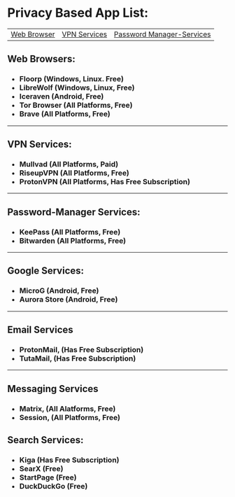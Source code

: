 # Privacy Based App List:

<table>
  <tbody>
    <tr>
      <td><a href="#web-browsers">Web Browser</a></td>
      <td><a href="#vpn-services">VPN Services</a></td>
      <td><a href="#passmanager-services">Password Manager-Services</a></td>
    </tr>
  </tbody>
</table>

<h2 class="#web-browser">Web Browsers:</h2>
<h3><ul>
  <li>Floorp (Windows, Linux. Free)</li>
  <li>LibreWolf (Windows, Linux, Free)</li>
  <li>Iceraven (Android, Free)</li>
  <li>Tor Browser (All Platforms, Free)</li>
  <li>Brave (All Platforms, Free)</li>
</ul></h3>

<hr>

<h2 class="#vpn-services">VPN Services:</h2>
<h3><ul>
  <li>Mullvad (All Platforms, Paid)</li>
  <li>RiseupVPN (All Platforms, Free)</li>
  <li>ProtonVPN (All Platforms, Has Free Subscription)</li>
</ul></h3>

<hr>

<h2 class="#passmanager-services">Password-Manager Services:</h2>
<h3><ul>
  <li>KeePass (All Platforms, Free)</li>
  <li>Bitwarden (All Platforms, Free)</li>
</ul></h3>

<hr>

<h2 class="#google-services">Google Services:</h2>
<h3><ul>
  <li>MicroG (Android, Free)</li>
  <li>Aurora Store (Android, Free)</li>
</ul></h3>

<hr>

<h2 class="#email-services">Email Services</h2>
<h3><ul>
  <li>ProtonMail, (Has Free Subscription)</li>
  <li>TutaMail, (Has Free Subscription)</li>
</ul>
</h3>

<hr>

<h2 class="#messaging-services">Messaging Services</h2>
<h3><ul>
  <li>Matrix, (All Alatforms, Free)</li>
  <li>Session, (All Platforms, Free)</li>
</ul></h3>

<h2 class="#search-services">Search Services:</h2>
  <h3><ul>
    <li>Kiga (Has Free Subscription)</li>
    <li>SearX (Free)</li>
    <li>StartPage (Free)</li>
    <li>DuckDuckGo (Free)</li>
  </ul>
  </h3>
